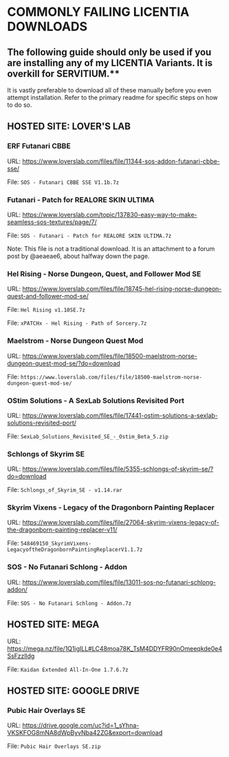 # COMMONLY FAILING LICENTIA DOWNLOADS

## The following guide should only be used if you are installing any of my LICENTIA Variants. It is overkill for SERVITIUM.**

It is vastly preferable to download all of these manually before you even attempt installation. Refer to the primary readme for specific steps on how to do so.

## HOSTED SITE: LOVER'S LAB

### ERF Futanari CBBE

URL: https://www.loverslab.com/files/file/11344-sos-addon-futanari-cbbe-sse/

File: `SOS - Futanari CBBE SSE V1.1b.7z`

### Futanari - Patch for REALORE SKIN ULTIMA

URL: https://www.loverslab.com/topic/137830-easy-way-to-make-seamless-sos-textures/page/7/

File: `SOS - Futanari - Patch for REALORE SKIN ULTIMA.7z`

Note: This file is not a traditional download. It is an attachment to a forum post by @aeaeae6, about halfway down the page.

### Hel Rising - Norse Dungeon, Quest, and Follower Mod SE

URL: https://www.loverslab.com/files/file/18745-hel-rising-norse-dungeon-quest-and-follower-mod-se/

File: `Hel Rising v1.10SE.7z`

File: `xPATCHx - Hel Rising - Path of Sorcery.7z`

### Maelstrom - Norse Dungeon Quest Mod

URL: https://www.loverslab.com/files/file/18500-maelstrom-norse-dungeon-quest-mod-se/?do=download

File: `https://www.loverslab.com/files/file/18500-maelstrom-norse-dungeon-quest-mod-se/`

### OStim Solutions - A SexLab Solutions Revisited Port

URL: https://www.loverslab.com/files/file/17441-ostim-solutions-a-sexlab-solutions-revisited-port/

File: `SexLab_Solutions_Revisited_SE_-_Ostim_Beta_5.zip`

### Schlongs of Skyrim SE

URL: https://www.loverslab.com/files/file/5355-schlongs-of-skyrim-se/?do=download

File: `Schlongs_of_Skyrim_SE - v1.14.rar`

### Skyrim Vixens - Legacy of the Dragonborn Painting Replacer

URL: https://www.loverslab.com/files/file/27064-skyrim-vixens-legacy-of-the-dragonborn-painting-replacer-v11/

File: `548469150_SkyrimVixens-LegacyoftheDragonbornPaintingReplacerV1.1.7z`

### SOS - No Futanari Schlong - Addon

URL: https://www.loverslab.com/files/file/13011-sos-no-futanari-schlong-addon/

File: `SOS - No Futanari Schlong - Addon.7z`

## HOSTED SITE: MEGA

URL: https://mega.nz/file/1Q1igILL#LC48moa78K_TsM4DDYFR90nOmeeqkde0e4SsFzzlldg

File: `Kaidan Extended All-In-One 1.7.6.7z`

## HOSTED SITE: GOOGLE DRIVE

### Pubic Hair Overlays SE

URL: https://drive.google.com/uc?id=1_sYhna-VKSKFOG8mNA8dWpByvNba42ZG&export=download

File: `Pubic Hair Overlays SE.zip`
